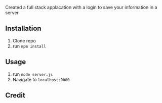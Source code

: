 Created a full stack applacation with a login to save your information in a server
## Installation

1. Clone repo
2. run `npm install`

## Usage

1. run `node server.js`
2. Navigate to `localhost:9000`

## Credit
